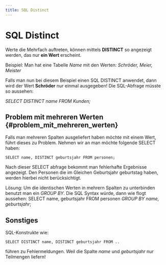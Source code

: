 ```yaml
---
title: SQL Distinct
---
```


# SQL Distinct

Werte die Mehrfach auftreten, können mittels **DISTINCT** so angezeigt
werden, das nur **ein Wert** erscheint.

Beispiel: Man hat eine Tabelle *Name* mit den Werten: *Schröder, Meier,
Meister*

Falls man nun bei diesem Beispiel einen SQL DISTINCT anwendet, dann wird
der Wert **Schröder** nur einmal ausgegeben! Die SQL-Abfrage müsste so
aussehen:

*SELECT DISTINCT name FROM Kunden;*

## Problem mit mehreren Werten {#problem_mit_mehreren_werten}

Falls man mehreren Spalten ausgeliefert haben möchte mit einem Wert,
führt dieses zu Problem. Nehmen wir an man möchte folgende SELECT haben:

`SELECT name, DISTINCT geburtsjahr FROM personen;`

Nach dieser SELECT abfrage bekommt man fehlerhafte Ergebnisse angezeigt.
Den Personen die im Gleichen Geburtsjahr geburtstag haben, werden
hierbei nicht berücksichtigt.

Lösung: Um die identischen Werten in mehrern Spalten zu unterbinden
benutzt man ein *GROUP BY*. Die SQL Syntax würde, dann wie flogt
aussehen: SELECT name, geburtsjahr FROM personen *GROUP BY name,
geburtsjahr*;

## Sonstiges

SQL-Konstrukte wie:

`SELECT DISTINCT name, DISTINCT geburtsjahr FROM ..`

führen zu Fehlermeldungen. Weil die Spalte *name* und *geburtsjahr* nur
Teilmengen liefern!

